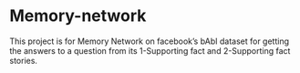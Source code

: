 # Memory-network
This project is for Memory Network on facebook’s bAbI dataset for getting the answers to a question from its 1-Supporting fact and 2-Supporting fact stories. 
